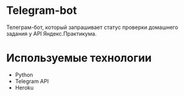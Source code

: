 # Telegram-bot

Телеграм-бот, который запрашивает статус проверки домашнего задания у API Яндекс.Практикума.

# Используемые технологии

- Python
- Telegram API
- Heroku
